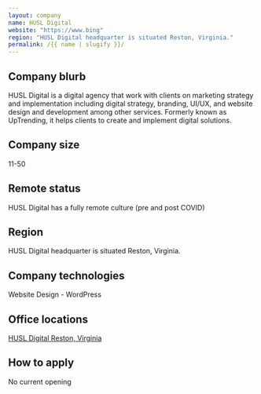 ```yaml
---
layout: company
name: HUSL Digital
website: "https://www.bing"
region: "HUSL Digital headquarter is situated Reston, Virginia."
permalink: /{{ name | slugify }}/
---
```


## Company blurb

HUSL Digital is a digital agency that work with clients on marketing strategy and implementation including digital strategy, branding, UI/UX, and website design and development among other services. Formerly known as UpTrending, it helps clients to create and implement digital solutions. 

## Company size

11-50 

## Remote status

HUSL Digital has a fully remote culture (pre and post COVID)

## Region

HUSL Digital headquarter is situated Reston, Virginia.

## Company technologies

Website Design - WordPress

## Office locations

[HUSL Digital Reston, Virginia](https://www.bing.com/maps?where=Reston%2C%20VA%2020190%2C%20US)

## How to apply

No current opening